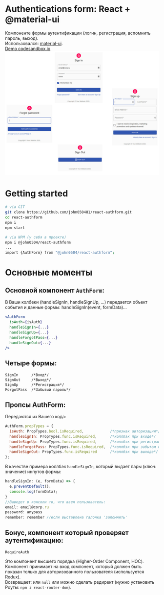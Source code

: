 # Authentications form: React + @material-ui
Компоненте формы аутентификации (логин, регистрация, вспомнить пароль, выход).
<br>Использовался: [material-ui](https://material-ui.com/ru/).
<br>[Demo codesandbox.io](https://codesandbox.io/s/github/john050481/react-authform)
<br>![Demo picks](https://raw.githubusercontent.com/john050481/react-authform/master/demo_img/All.jpg)

# Getting started
```bash
# via GIT
git clone https://github.com/john050481/react-authform.git
cd react-authform
npm i
npm start
```
```bash
# via NPM (у себя в проекте)
npm i @john0504/react-authform
...
import {AuthForm} from "@john0504/react-authform";
```
# Основные моменты
## Основной компонент ```AuthForm```:
В Ваши колбеки (handleSignIn, handleSignUp, ...) передается объект события и данные формы: handleSignIn(event, formData)...
```jsx
<AuthForm 
  isAuth={isAuth}
  handleSignIn={...}
  handleSignUp={...}
  handleForgotPass={...}
  handleSignOut={...}
/>
```
## Четыре формы: 
```
SignIn      /*Вход*/
SignOut     /*Выход*/
SignUp      /*Регистрация*/
ForgotPass  /*Забытый пароль*/
```
## Пропсы AuthForm:
Передаются из Вашего кода:
```js
AuthForm.propTypes = {
  isAuth: PropTypes.bool.isRequired,            /*признак авторизации*/
  handleSignIn: PropTypes.func.isRequired,      /*коллбэк при входе*/
  handleSignUp: PropTypes.func.isRequired,      /*коллбэк при регистрации*/
  handleForgotPass: PropTypes.func.isRequired,  /*коллбэк при забытом пароле*/
  handleSignOut: PropTypes.func.isRequired      /*коллбэк при выходе*/
};
```
В качестве примера коллбэк ```handleSignIn```, который выдает пары (ключ: значение) инпутов формы:
```js
handleSignIn: (e, formData) => {
  e.preventDefault();
  console.log(formData);
}
//Выведет в консоли то, что ввел пользователь:
email: email@corp.ru
password: anypass
remember: remember //если выставлена галочка 'запомнить' 
```
## Бонус, компонент который проверяет аутентификацию:
```
RequireAuth
```
Это компонент высшего порядка (Higher-Order Component, HOC).
<br>Компонент принимает на вход компонент, который должен быть показан только для авторизованного пользователя (используется Redux).
<br>Возвращает: или ```null``` или можно сделать редирект (нужно установить Роуты: ```npm i react-router-dom```).
